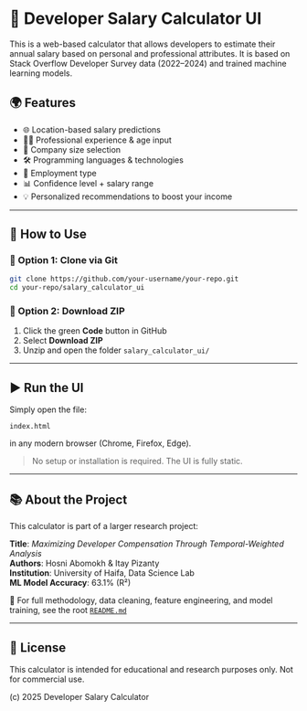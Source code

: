 # 🧮 Developer Salary Calculator UI

This is a web-based calculator that allows developers to estimate their annual salary based on personal and professional attributes. It is based on Stack Overflow Developer Survey data (2022–2024) and trained machine learning models.

## 🌍 Features

- 🌐 Location-based salary predictions
- 👩‍💻 Professional experience & age input
- 🏢 Company size selection
- 🛠️ Programming languages & technologies
- 💼 Employment type
- 📊 Confidence level + salary range
- 💡 Personalized recommendations to boost your income

---

## 🚀 How to Use

### 🔁 Option 1: Clone via Git

```bash
git clone https://github.com/your-username/your-repo.git
cd your-repo/salary_calculator_ui
```

### 📁 Option 2: Download ZIP

1. Click the green **Code** button in GitHub
2. Select **Download ZIP**
3. Unzip and open the folder `salary_calculator_ui/`

---

## ▶️ Run the UI

Simply open the file:

```
index.html
```

in any modern browser (Chrome, Firefox, Edge).

> No setup or installation is required. The UI is fully static.

---

## 📚 About the Project

This calculator is part of a larger research project:

**Title**: *Maximizing Developer Compensation Through Temporal-Weighted Analysis*  
**Authors**: Hosni Abomokh & Itay Pizanty  
**Institution**: University of Haifa, Data Science Lab  
**ML Model Accuracy**: 63.1% (R²)

🔗 For full methodology, data cleaning, feature engineering, and model training, see the root [`README.md`](../README.md)

---

## 📄 License

This calculator is intended for educational and research purposes only. Not for commercial use.

(c) 2025 Developer Salary Calculator
